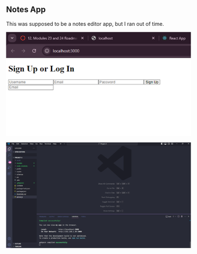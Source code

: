 ## Notes App

This was supposed to be a notes editor app, but I ran out of time.

![alt text](<Screenshot 2024-10-15 234854.png>)

![alt text](<Screenshot 2024-10-15 234907.png>)